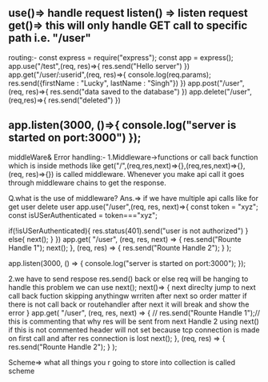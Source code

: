use()=> handle request 
listen() => listen request
get()=> this will only handle GET call to specific path i.e. "/user"
--------------------------------------------------------------------------
routing:-
const express = require("express");
const app = express();
app.use("/test",(req, res)=>{
    res.send("Hello server")
})
app.get("/user/:userid",(req, res)=>{
    console.log(req.params);
    res.send({firstName : "Lucky", lastName :  "Singh"})
})
app.post("/user", (req, res)=>{
    res.send("data saved to the database")
})
app.delete("/user", (req,res)=>{
    res.send("deleted")
})

app.listen(3000, ()=>{
console.log("server is started on port:3000")
});
----------------------------------------------------------------
middleWare& Error handling:-
1.Middleware->functions or call back function which is inside methods like get("/",(req,res,next)=>{},(req,res,next)=>{},(req,
res)=>{}) is called middleware. Whenever you make api call it goes through middleware chains to get the response.

 Q.what is the use of middleware?
Ans.=> if we have multiple api calls like for get user delete user
app.use("/user",(req, res, next)=>{
const token = "xyz";
const isUSerAuthenticated = token==="xyz";

if(!isUSerAuthenticated){
    res.status(401).send("user is not authorized")
}
else{
    next();
}
})
app.get(
  "/user",
  (req, res, next) => {
    res.send("Rounte Handle 1");
    next();
  },
  (req, res) => {
    res.send("Rounte Handle 2");
  }
);

app.listen(3000, () => {
  console.log("server is started on port:3000");
});



2.we have to send respose res.send() back or else req will be hanging 
to handle this problem we can use next();
next()=> {
next direclty jump to next call back fuction skipping anythingw wrriten after next so order matter
if there is not call back or routehandler after next it will break and show the error 
} 
app.get(
  "/user",
  (req, res, next) => {
    // res.send("Rounte Handle 1");// this is commenting that why res will be sent from next Handle 2 using next() if this is not commented header will not set because tcp connection is made on first call and after res connection is lost
    next();
  },
  (req, res) => {
    res.send("Rounte Handle 2");
  }
);

Scheme=> what all things you r going to store into collection is called scheme